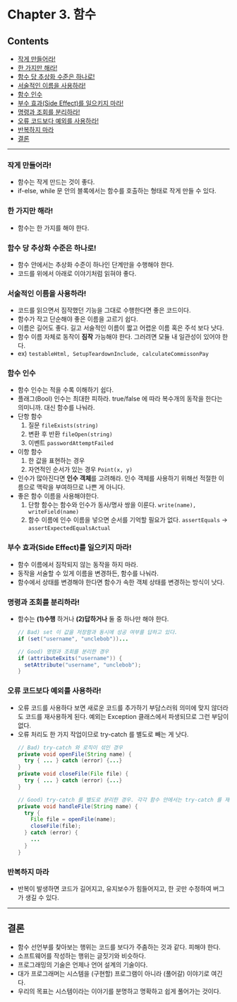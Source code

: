 # Chapter 3. 함수

## Contents
* [작게 만들어라!](#작게-만들어라!)
* [한 가지만 해라!](#한-가지만-해라!)
* [함수 당 추상화 수준은 하나로!](#함수-당-추상화-수준은-하나로!)
* [서술적인 이름을 사용하라!](#서술적인-이름을-사용하라!)
* [함수 인수](#함수-인수)
* [부수 효과(Side Effect)를 일으키지 마라!](#부수-효과(Side-Effect)를-일으키지-마라!)
* [명령과 조회를 분리하라!](#명령과-조회를-분리하라!)
* [오류 코드보다 예외를 사용하라!](#오류-코드보다-예외를-사용하라!)
* [반복하지 마라](#반복하지-마라)
* [결론 ](#결론)
---
### 작게 만들어라!
* 함수는 작게 만드는 것이 좋다.
* if-else, while 문 안의 블록에서는 함수를 호출하는 형태로 작게 만들 수 있다.

### 한 가지만 해라!
* 함수는 한 가지를 해야 한다.

### 함수 당 추상화 수준은 하나로!
* 함수 안에서는 추상화 수준이 하나인 단계만을 수행해야 한다.
* 코드를 위에서 아래로 이야기처럼 읽혀야 좋다.

### 서술적인 이름을 사용하라!
* 코드를 읽으면서 짐작했던 기능을 그대로 수행한다면 좋은 코드이다.
* 함수가 작고 단순해야 좋은 이름을 고르기 쉽다.
* 이름은 길어도 좋다. 길고 서술적인 이름이 짧고 어렵운 이름 혹은 주석 보다 낫다.
* 함수 이름 자체로 동작이 **짐작** 가능해야 한다. 그러려면 모듈 내 일관성이 있어야 한다.
* ex) `testableHtml, SetupTeardownInclude, calculateCommissonPay`

### 함수 인수
* 함수 인수는 적을 수록 이해하기 쉽다.
* 플래그(Bool) 인수는 최대한 피하라. true/false 에 따라 복수개의 동작을 한다는 의미니까. 대신 함수를 나눠라.
* 단항 함수
  1. 질문 `fileExists(string)`
  1. 변환 후 반환 `fileOpen(string)`
  1. 이벤트 `passwordAttemptFailed`
* 이항 함수
  1. 한 값을 표현하는 경우
  1. 자연적인 순서가 있는 경우 `Point(x, y)`
* 인수가 많아진다면 **인수 객체**를 고려해라. 인수 객체를 사용하기 위해선 적절한 이름으로 맥락을 부여하므로 나쁜 게 아니다.
* 좋은 함수 이름을 사용해야한다.
  1. 단항 함수는 함수와 인수가 동사/명사 쌍을 이룬다. `write(name), writeField(name)`
  1. 함수 이름에 인수 이름을 넣으면 순서를 기억할 필요가 없다. `assertEquals` -> `assertExpectedEqualsActual`

### 부수 효과(Side Effect)를 일으키지 마라!
* 함수 이름에서 짐작되지 않는 동작을 하지 마라.
* 동작을 서술할 수 있게 이름을 변경하든, 함수를 나눠라.
* 함수에서 상태를 변경해야 한다면 함수가 속한 객체 상태를 변경하는 방식이 낫다.

### 명령과 조회를 분리하라!
* 함수는 **(1)수행** 하거나 **(2)답하거나** 둘 중 하나만 해야 한다.
  ```java
  // Bad) set 이 값을 저장함과 동시에 성공 여부를 답하고 있다.
  if (set("username", "unclebob"))...

  // Good) 명령과 조회를 분리한 경우
  if (attributeExits("username")) {
    setAttribute("username", "unclebob");
  }
  ```

### 오류 코드보다 예외를 사용하라!
* 오류 코드를 사용하다 보면 새로운 코드를 추가하기 부담스러워 의미에 맞지 않더라도 코드를 재사용하게 된다. 예외는 Exception 클래스에서 파생되므로 그런 부담이 없다.
* 오류 처리도 한 가지 작업이므로 try-catch 를 별도로 빼는 게 낫다.
  ```java
  // Bad) try-catch 와 로직이 섞인 경우
  private void openFile(String name) {
    try { ... } catch (error) {...}
  }
  private void closeFile(File file) {
    try { ... } catch (error) {...}
  }
  
  // Good) try-catch 를 별도로 분리한 경우. 각각 함수 안에서는 try-catch 를 제거
  private void handleFile(String name) {
    try {
      File file = openFile(name);
      closeFile(file);
    } catch (error) {
      ...
    }
  }  
  ```

### 반복하지 마라
* 반복이 발생하면 코드가 길어지고, 유지보수가 힘들어지고, 한 곳만 수정하여 버그가 생길 수 있다.
---
## 결론
* 함수 선언부를 찾아보는 행위는 코드를 보다가 주춤하는 것과 같다. 피해야 한다. 
* 소프트웨어를 작성하는 행위는 글짓기와 비슷하다.
* 프로그래밍의 기술은 언제나 언어 설계의 기술이다.
* 대가 프로그래머는 시스템을 (구현할) 프로그램이 아니라 (풀어갈) 이야기로 여긴다.
* 우리의 목표는 시스템이라는 이야기를 분명하고 명확하고 쉽게 풀어가는 것이다.
